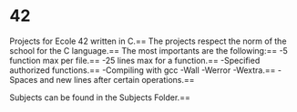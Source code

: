 42
==

Projects for Ecole 42 written in C.==
The projects respect the norm of the school for the C language.==
The most importants are the following:==
-5 function max per file.==
-25 lines max for a function.==
-Specified authorized functions.==
-Compiling with gcc -Wall -Werror -Wextra.==
-Spaces and new lines after certain operations.==

Subjects can be found in the Subjects Folder.==
